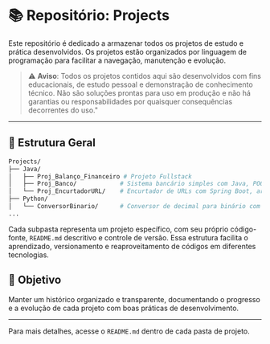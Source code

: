 # 📚 Repositório: Projects

Este repositório é dedicado a armazenar todos os projetos de estudo e prática desenvolvidos. Os projetos estão organizados por linguagem de programação para facilitar a navegação, manutenção e evolução.

> ⚠️ **Aviso**: Todos os projetos contidos aqui são desenvolvidos com fins educacionais, de estudo pessoal e demonstração de conhecimento técnico. Não são soluções prontas para uso em produção e não há garantias ou responsabilidades por quaisquer consequências decorrentes do uso."
---

## 📂 Estrutura Geral

```bash
Projects/
├── Java/
│   ├── Proj_Balanço_Financeiro # Projeto Fullstack
│   ├── Proj_Banco/            # Sistema bancário simples com Java, POO e organização baseada em MVC
│   └── Proj_EncurtadorURL/    # Encurtador de URLs com Spring Boot, arquitetura em camadas, uso de UUID
├── Python/
│   └── ConversorBinario/      # Conversor de decimal para binário com POO e histórico salvo em JSON 
...

```

Cada subpasta representa um projeto específico, com seu próprio código-fonte, `README.md` descritivo e controle de versão. Essa estrutura facilita o aprendizado, versionamento e reaproveitamento de códigos em diferentes tecnologias.

## 🎯 Objetivo

Manter um histórico organizado e transparente, documentando o progresso e a evolução de cada projeto com boas práticas de desenvolvimento.

---

Para mais detalhes, acesse o `README.md` dentro de cada pasta de projeto.

